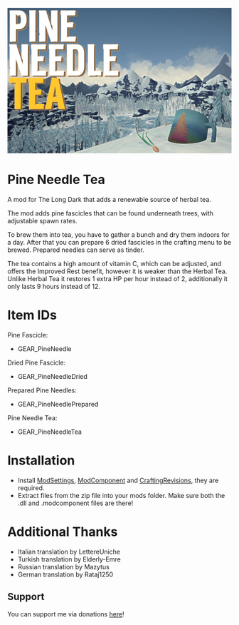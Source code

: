 
![Screenshot](https://github.com/DemonBunnyBon/PineNeedleTea/blob/main/Thumb_PNT.png?raw=true)

# Pine Needle Tea

A mod for The Long Dark that adds a renewable source of herbal tea.

The mod adds pine fascicles that can be found underneath trees, with adjustable spawn rates.

To brew them into tea, you have to gather a bunch and dry them indoors for a day. After that you can prepare 6 dried fascicles in the crafting menu to be brewed.
Prepared needles can serve as tinder.

The tea contains a high amount of vitamin C, which can be adjusted, and offers the Improved Rest benefit, however it is weaker than the Herbal Tea. 
Unlike Herbal Tea it restores 1 extra HP per hour instead of 2, additionally it only lasts 9 hours instead of 12.

# Item IDs

Pine Fascicle:

- GEAR_PineNeedle

Dried Pine Fascicle:

- GEAR_PineNeedleDried

Prepared Pine Needles:

- GEAR_PineNeedlePrepared

Pine Needle Tea:

- GEAR_PineNeedleTea

# Installation

- Install [ModSettings](https://github.com/DigitalzombieTLD/ModSettings/releases/), [ModComponent](https://github.com/dommrogers/ModComponent/releases/) and [CraftingRevisions](https://github.com/dommrogers/CraftingRevisions/releases/), they are required.
- Extract files from the zip file into your mods folder. Make sure both the .dll and .modcomponent files are there!

# Additional Thanks

- Italian translation by LettereUniche
- Turkish translation by Elderly-Emre
- Russian translation by Mazytus
- German translation by Rataj1250

## Support
You can support me via donations [here](https://ko-fi.com/marcythejinx)!
